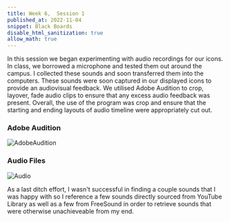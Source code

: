 ```yaml
---
title: Week 6,  Session 1
published_at: 2022-11-04
snippet: Black Boards
disable_html_sanitization: true
allow_math: true
---
```


In this session we began experimenting with audio recordings for our icons. In class, we borrowed a microphone and tested them out around the campus. I collected these sounds and soon transferred them into the computers. These sounds were soon captured in our displayed icons to provide an audiovisual feedback. We utilised Adobe Audition to crop, layover, fade audio clips to ensure that any excess audio feedback was present. Overall, the use of the program was crop and ensure that the starting and ending layouts of audio timeline were appropriately cut out. 

### Adobe Audition

![AdobeAudition](/w01s1/Audition.png)


### Audio Files

![Audio](/w01s1/Audio.png) 

As a last ditch effort, I wasn't successful in finding a couple sounds that I was happy with so I reference a few sounds directly sourced from YouTube Library as well as a few from FreeSound in order to retrieve sounds that were otherwise unachieveable from my end. 




